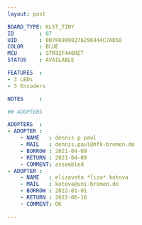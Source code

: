 ```yaml
---
layout: post

BOARD_TYPE: KLST_TINY
ID        : 07
UID       : 007F69990276296444C7AD50
COLOR     : BLUE
MCU       : STM32F446RET
STATUS    : AVAILABLE

FEATURES  :
- 3 LEDs
- 3 Encoders

NOTES     :

## ADOPTERS

ADOPTERS  :
- ADOPTER :
    - NAME   : dennis p paul
    - MAIL   : dennis.paul@hfk-bremen.de
    - BORROW : 2021-04-09
    - RETURN : 2021-04-09
    - COMMENT: assembled
- ADOPTER :
    - NAME   : elizaveta *liza* kotova
    - MAIL   : kotova@uni-bremen.de
    - BORROW : 2022-01-01
    - RETURN : 2022-06-10
    - COMMENT: OK

---
```


